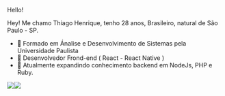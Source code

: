 Hello!

  Hey! Me chamo Thiago Henrique, tenho 28 anos, Brasileiro, natural de São Paulo - SP.

- 🔭 Formado em Ánalise e Desenvolvimento de Sistemas pela Universidade Paulista
- 🌱 Desenvolvedor Frond-end ( React - React Native )
- 🤝 Atualmente expandindo conhecimento backend em NodeJs, PHP e Ruby.


[<img src="https://img.shields.io/badge/linkedin-%230077B5.svg?&style=for-the-badge&logo=linkedin&logoColor=white" />](https://www.linkedin.com/in/thiago-henrique-franck-silva-0633a0b6//)[<img src = "https://img.shields.io/badge/facebook-%231877F2.svg?&style=for-the-badge&logo=facebook&logoColor=white">](https://web.facebook.com/thiago.henrique.969952/)

